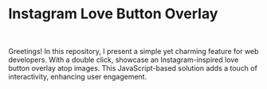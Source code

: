 <h1>Instagram Love Button Overlay</h1>
<br>
<p>Greetings! In this repository, I present a simple yet charming feature for web developers. With a double click, showcase an Instagram-inspired love button overlay atop images. This JavaScript-based solution adds a touch of interactivity, enhancing user engagement.</p>
